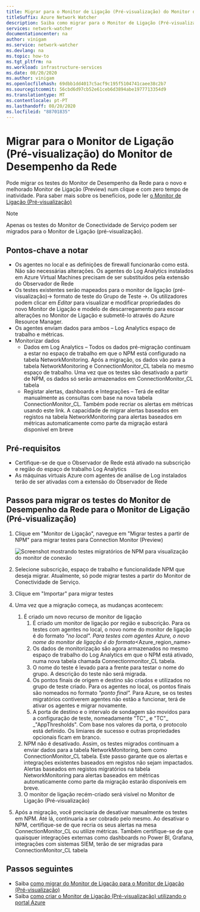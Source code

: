 ```yaml
---
title: Migrar para o Monitor de Ligação (Pré-visualização) do Monitor de Desempenho da Rede
titleSuffix: Azure Network Watcher
description: Saiba como migrar para o Monitor de Ligação (Pré-visualização) a partir do Monitor de Desempenho da Rede.
services: network-watcher
documentationcenter: na
author: vinigam
ms.service: network-watcher
ms.devlang: na
ms.topic: how-to
ms.tgt_pltfrm: na
ms.workload: infrastructure-services
ms.date: 08/20/2020
ms.author: vinigam
ms.openlocfilehash: 69dbb1dd4017c5acf9c195f5104741caee38c2b7
ms.sourcegitcommit: 56cbd6d97cb52e61ceb6d3894abe1977713354d9
ms.translationtype: MT
ms.contentlocale: pt-PT
ms.lasthandoff: 08/20/2020
ms.locfileid: "88701835"
---
```

# <a name="migrate-to-connection-monitor-preview-from-network-performance-monitor"></a>Migrar para o Monitor de Ligação (Pré-visualização) do Monitor de Desempenho da Rede

Pode migrar os testes do Monitor de Desempenho da Rede para o novo e melhorado Monitor de Ligação (Preview) num clique e com zero tempo de inatividade. Para saber mais sobre os benefícios, pode ler [o Monitor de Ligação (Pré-visualização)](https://docs.microsoft.com/azure/network-watcher/connection-monitor-preview)

>[!NOTE]
> Apenas os testes do Monitor de Conectividade de Serviço podem ser migrados para o Monitor de Ligação (pré-visualização).
>

## <a name="key-points-to-note"></a>Pontos-chave a notar

* Os agentes no local e as definições de firewall funcionarão como está. Não são necessárias alterações. Os agentes do Log Analytics instalados em Azure Virtual Machines precisam de ser substituídos pela extensão do Observador de Rede
* Os testes existentes serão mapeados para o monitor de ligação (pré-visualização)-> formato de teste do Grupo de Teste ->. Os utilizadores podem clicar em *Editar* para visualizar e modificar propriedades do novo Monitor de Ligação e modelo de descarregamento para escoar alterações no Monitor de Ligação e submetê-lo através do Azure Resource Manager.
* Os agentes enviam dados para ambos – Log Analytics espaço de trabalho e métricas.
* Monitorizar dados
    * Dados em Log Analytics – Todos os dados pré-migração continuam a estar no espaço de trabalho em que o NPM está configurado na tabela NetworkMonitoring. Após a migração, os dados vão para a tabela NetworkMonitoring e ConnectionMonitor_CL tabela no mesmo espaço de trabalho. Uma vez que os testes são desativado a partir de NPM, os dados só serão armazenados em ConnectionMonitor_CL tabela
    * Registar alertas, dashboards e Integrações – Terá de editar manualmente as consultas com base na nova tabela ConnectionMonitor_CL. Também pode recriar os alertas em métricas usando este link. A capacidade de migrar alertas baseados em registos na tabela NetworkMonitoring para alertas baseados em métricas automaticamente como parte da migração estará disponível em breve
    
## <a name="prerequisites"></a>Pré-requisitos

*   Certifique-se de que o Observador de Rede está ativado na subscrição e região do espaço de trabalho Log Analytics
*   As máquinas virtuais Azure com agentes de análise de Log instalados terão de ser ativadas com a extensão do Observador de Rede

## <a name="steps-to-migrate-tests-from-network-performance-monitor-to-connection-monitor-preview"></a>Passos para migrar os testes do Monitor de Desempenho da Rede para o Monitor de Ligação (Pré-visualização)

1.  Clique em "Monitor de Ligação", navegue em "Migrar testes a partir de NPM" para migrar testes para Connection Monitor (Preview)

    ![Screenshot mostrando testes migratórios de NPM para visualização do monitor de conexão](./media/connection-monitor-2-preview/migrate-npm-to-cm-preview.png)
    
1.  Selecione subscrição, espaço de trabalho e funcionalidade NPM que deseja migrar. Atualmente, só pode migrar testes a partir do Monitor de Conectividade de Serviço.  
1.  Clique em "Importar" para migrar testes
1.  Uma vez que a migração começa, as mudanças acontecem: 
    1. É criado um novo recurso de monitor de ligação
        1. É criado um monitor de ligação por região e subscrição. Para os testes com agentes no local, o novo nome do monitor de ligação é do formato <workspaceName> _"no local". Para testes com agentes Azure, o novo <workspaceName> nome do monitor de ligação é do formato_<Azure_region_name>
        1. Os dados de monitorização são agora armazenados no mesmo espaço de trabalho do Log Analytics em que o NPM está ativado, numa nova tabela chamada Connectionmonitor_CL tabela. 
        1. O nome do teste é levado para a frente para testar o nome do grupo. A descrição do teste não será migrada.
        1. Os pontos finais de origem e destino são criados e utilizados no grupo de teste criado. Para os agentes no local, os pontos finais são nomeados no formato <workspaceName> _"ponto final"._ <FQDN of on-premises machine> Para Azure, se os testes migratórios contiverem agentes não estão a funcionar, terá de ativar os agentes e migrar novamente.
        1. A porta de destino e o intervalo de sondagem são movidos para a configuração de teste, nomeadamente "TC"_ <testname> e "TC"_ <testname> _"AppThresholds". Com base nos valores da porta, o protocolo está definido. Os limiares de sucesso e outras propriedades opcionais ficam em branco.
    1. NPM não é desativado. Assim, os testes migrados continuam a enviar dados para a tabela NetworkMonitoring, bem como ConnectionMonitor_CL tabela. Este passo garante que os alertas e integrações existentes baseados em registos não sejam impactados. Alertas baseados em registos migratórios na tabela NetworkMonitoring para alertas baseados em métricas automaticamente como parte da migração estarão disponíveis em breve.
    1. O monitor de ligação recém-criado será visível no Monitor de Ligação (Pré-visualização)
1.  Após a migração, você precisaria de desativar manualmente os testes em NPM. Até lá, continuaria a ser cobrado pelo mesmo. Ao desativar o NPM, certifique-se de que recria os seus alertas na mesa ConnectionMonitor_CL ou utilize métricas. Também certifique-se de que quaisquer integrações externas como dashboards no Power BI, Grafana, integrações com sistemas SIEM, terão de ser migradas para ConnectionMonitor_CL tabela


## <a name="next-steps"></a>Passos seguintes

* Saiba [como migrar do Monitor de Ligação para o Monitor de Ligação (Pré-visualização)](migrate-to-connection-monitor-preview-from-connection-monitor.md)
* Saiba [como criar o Monitor de Ligação (Pré-visualização) utilizando o portal Azure](https://docs.microsoft.com/azure/network-watcher/connection-monitor-preview-create-using-portal)
